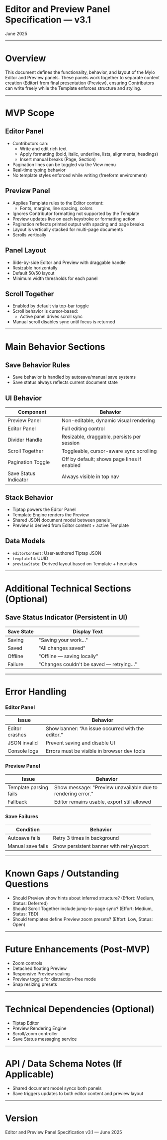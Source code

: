 # Editor and Preview Panel Specification — v3.1

June 2025

---

# Overview

This document defines the functionality, behavior, and layout of the Mylo Editor and Preview panels. These panels work together to separate content creation (Editor) from final presentation (Preview), ensuring Contributors can write freely while the Template enforces structure and styling.

---

# MVP Scope

## Editor Panel

- Contributors can:
  - Write and edit rich text
  - Apply formatting (bold, italic, underline, lists, alignments, headings)
  - Insert manual breaks (Page, Section)
- Pagination lines can be toggled via the View menu
- Real-time typing behavior
- No template styles enforced while writing (freeform environment)

## Preview Panel

- Applies Template rules to the Editor content:
  - Fonts, margins, line spacing, colors
- Ignores Contributor formatting not supported by the Template
- Preview updates live on each keystroke or formatting action
- Pagination reflects printed output with spacing and page breaks
- Layout is vertically stacked for multi-page documents
- Scrolls vertically

## Panel Layout

- Side-by-side Editor and Preview with draggable handle
- Resizable horizontally
- Default 50/50 layout
- Minimum width thresholds for each panel

## Scroll Together

- Enabled by default via top-bar toggle
- Scroll behavior is cursor-based:
  - Active panel drives scroll sync
- Manual scroll disables sync until focus is returned

---

# Main Behavior Sections

## Save Behavior Rules

- Save behavior is handled by autosave/manual save systems
- Save status always reflects current document state

## UI Behavior

| Component | Behavior |
|----------|----------|
| Preview Panel | Non-editable, dynamic visual rendering |
| Editor Panel | Full editing control |
| Divider Handle | Resizable, draggable, persists per session |
| Scroll Together | Toggleable, cursor-aware sync scrolling |
| Pagination Toggle | Off by default; shows page lines if enabled |
| Save Status Indicator | Always visible in top nav |

## Stack Behavior

- Tiptap powers the Editor Panel
- Template Engine renders the Preview
- Shared JSON document model between panels
- Preview is derived from Editor content + active Template

## Data Models

- `editorContent`: User-authored Tiptap JSON
- `templateId`: UUID
- `previewState`: Derived layout based on Template + heuristics

---

# Additional Technical Sections (Optional)

## Save Status Indicator (Persistent in UI)

| Save State             | Display Text                           |
|------------------------|----------------------------------------|
| Saving                | "Saving your work…"                    |
| Saved                 | "All changes saved"                    |
| Offline               | "Offline — saving locally"             |
| Failure               | "Changes couldn't be saved — retrying…"|

---

# Error Handling

### Editor Panel

| Issue | Behavior |
|-------|----------|
| Editor crashes | Show banner: “An issue occurred with the editor.” |
| JSON invalid | Prevent saving and disable UI |
| Console logs | Errors must be visible in browser dev tools |

### Preview Panel

| Issue | Behavior |
|-------|----------|
| Template parsing fails | Show message: "Preview unavailable due to rendering error." |
| Fallback | Editor remains usable, export still allowed |

### Save Failures

| Condition | Behavior |
|----------|----------|
| Autosave fails | Retry 3 times in background |
| Manual save fails | Show persistent banner with retry/export |

---

# Known Gaps / Outstanding Questions

- Should Preview show hints about inferred structure? (Effort: Medium, Status: Deferred)
- Should Scroll Together include jump-to-page sync? (Effort: Medium, Status: TBD)
- Should templates define Preview zoom presets? (Effort: Low, Status: Open)

---

# Future Enhancements (Post-MVP)

- Zoom controls
- Detached floating Preview
- Responsive Preview scaling
- Preview toggle for distraction-free mode
- Snap resizing presets

---

# Technical Dependencies (Optional)

- Tiptap Editor
- Preview Rendering Engine
- Scroll/zoom controller
- Save Status messaging service

---

# API / Data Schema Notes (If Applicable)

- Shared document model syncs both panels
- Save triggers updates to both editor content and preview layout

---

# Version

Editor and Preview Panel Specification v3.1 — June 2025
